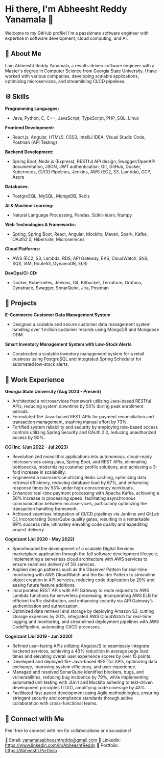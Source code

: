 # Hi there, I'm Abheesht Reddy Yanamala 👋

Welcome to my GitHub profile! I'm a passionate software engineer with expertise in software development, cloud computing, and AI.

## 📜 About Me
I am Abheesht Reddy Yanamala, a results-driven software engineer with a Master's degree in Computer Science from Georgia State University. I have worked with various companies, developing scalable applications, optimizing microservices, and streamlining CI/CD pipelines.

## ⚙️ Skills
**Programming Languages:**
- Java, Python, C, C++, JavaScript, TypeScript, PHP, SQL, Linux

**Frontend Development:**
- React.js, Angular, HTML5, CSS3, IntelliJ IDEA, Visual Studio Code, Postman (API Testing)

**Backend Development:**
- Spring Boot, Node.js (Express), RESTful API design, Swagger/OpenAPI documentation, JSON, JWT authentication, Git, GitHub, Docker, Kubernetes, CI/CD Pipelines, Jenkins, AWS (EC2, S3, Lambda), GCP, Azure

**Databases:**
- PostgreSQL, MySQL, MongoDB, Redis

**AI & Machine Learning:**
- Natural Language Processing, Pandas, Scikit-learn, Numpy
  
**Web Technologies & Frameworks:**
- Spring, Spring Boot, React, Angular, Mockito, Maven, Spark, Kafka, OAuth2.0, Hibernate, Microservices

**Cloud Platforms:**
- AWS (EC2, S3, Lambda, RDS, API Gateway, EKS, CloudWatch, SNS, SQS, IAM, Route53, DynamoDB, ELB)

**DevOps/CI-CD:**
- Docker, Kubernetes, Jenkins, Git, Bitbucket, Terraform, Grafana, Dynatrace, Swagger, SonarQube, Jira, Postman

## 🚀 Projects
**E-Commerce Customer Data Management System**
- Designed a scalable and secure customer data management system handling over 1 million customer records using MongoDB and Mongoose ODM.

**Smart Inventory Management System with Low-Stock Alerts**
- Constructed a scalable inventory management system for a retail business using PostgreSQL and integrated Spring Scheduler for automated low-stock alerts.

## 💼 Work Experience
**Georgia State University (Aug 2023 - Present)**
- Architected a microservices framework utilizing Java-based RESTful APIs, reducing system downtime by 50% during peak enrollment periods.
- Formulated 15+ Java-based REST APIs for payment reconciliation and transaction management, slashing manual effort by 73%.
- Fortified system reliability and security by employing role-based access controls utilizing Spring Security and OAuth 2.0, reducing unauthorized access by 90%.

**CGI Inc. (Jun 2022 - Jul 2023)**
- Revolutionized monolithic applications into autonomous, cloud-ready microservices using Java, Spring Boot, and REST APIs, eliminating bottlenecks, modernizing customer profile solutions, and achieving a 3-fold increase in scalability.
- Engineered a microservice utilizing Redis caching, optimizing data retrieval efficiency, reducing database load by 67%, and enhancing response times by 53% under high-concurrency workloads.
- Enhanced real-time payment processing with Apache Kafka, achieving a 50% increase in processing speed, facilitating asynchronous communication between microservices, particularly optimizing the transaction handling framework.
- Achieved seamless integration of CI/CD pipelines via Jenkins and GitLab CI, incorporating SonarQube quality gates, resulting in a remarkable 99% success rate, ultimately elevating code quality and expediting project delivery.

**Cognizant (Jul 2020 - May 2022)**
- Spearheaded the development of a scalable Digital Services marketplace application through the full software development lifecycle, implementing a serverless cloud architecture with AWS services to ensure seamless delivery of 5G services.
- Applied design patterns such as the Observer Pattern for real-time monitoring with AWS CloudWatch and the Builder Pattern to streamline object creation in API services, reducing code duplication by 20% and easing future feature additions.
- Incorporated REST APIs with API Gateway to route requests to AWS Lambda functions for serverless processing, incorporating AWS ELB for efficient traffic distribution, and enhancing security via API Gateway’s authentication and authorization.
- Optimized data retrieval and storage by deploying Amazon S3, cutting storage expenses by 20%, integrated AWS CloudWatch for real-time logging and monitoring, and streamlined deployment pipelines with AWS CodePipeline, automating CI/CD processes.

**Cognizant (Jul 2019 - Jun 2020)**
- Refined user-facing APIs utilizing AngularJS to seamlessly integrate backend services, achieving a 43% reduction in average page load times and elevating overall user experience scores by over 15 points.
- Developed and deployed 15+ Java-based RESTful APIs, optimizing data exchange, improving system efficiency, and user experience.
- Managed and resolved SonarQube identified blockers, bugs, and vulnerabilities, reducing bug incidence by 79%, while implementing automated unit testing with JUnit and Mockito adhering to test-driven development principles (TDD), amplifying code coverage by 43%.
- Facilitated fast-paced development using Agile methodologies, ensuring stringent security and compliance standards through active collaboration with cross-functional teams.


## 📩 Connect with Me
Feel free to connect with me for collaborations or discussions!

📧 Email: yanamalaabheeshtreddy@gmail.com
🔗 LinkedIn: https://www.linkedin.com/in/AbheeshtReddy
🔗 Portfolio: https://Abheesht.Portfolio
